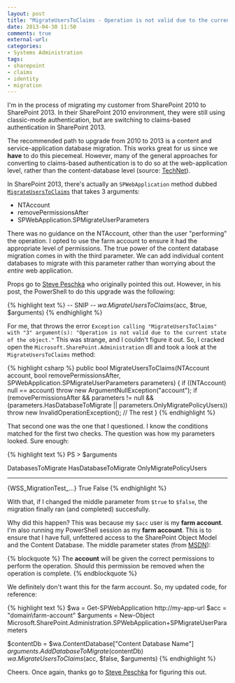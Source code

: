 ```yaml
---
layout: post
title: "MigrateUsersToClaims - Operation is not valid due to the current state of the object"
date: 2013-04-30 11:50
comments: true
external-url: 
categories: 
- Systems Administration
tags:
- sharepoint
- claims
- identity
- migration
---
```


I'm in the process of migrating my customer from SharePoint 2010 to SharePoint 2013. In their SharePoint 2010 environment, they were still using classic-mode authentication, but are switching to claims-based authentication in SharePoint 2013. 

The recommended path to upgrade from 2010 to 2013 is a content and service-application database migration. This works great for us since we **have** to do this piecemeal. However, many of the general approaches for converting to claims-based authentication is to do so at the web-application level, rather than the content-database level (source: [TechNet](http://technet.microsoft.com/en-us/library/gg251985.aspx)). 

In SharePoint 2013, there's actually an ``SPWebApplication`` method dubbed [``MigrateUsersToClaims``](http://msdn.microsoft.com/en-us/library/jj172686.aspx) that takes 3 arguments: 

 * NTAccount
 * removePermissionsAfter
 * SPWebApplication.SPMigrateUserParameters

There was no guidance on the NTAccount, other than the user "performing" the operation. I opted to use the farm account to ensure it had the appropriate level of permissions. The true power of the content database migration comes in with the third parameter. We can add individual content databases to migrate with this parameter rather than worrying about the *entire* web application.

Props go to [Steve Peschka](http://blogs.technet.com/b/speschka/archive/2012/07/23/converting-a-classic-auth-content-database-to-claims-auth-in-sharepoint-2013.aspx) who originally pointed this out. However, in his post, the PowerShell to do this upgrade was the following:

{% highlight text %}
-- SNIP -- 
$wa.MigrateUsersToClaims($acc, $true, $arguments)
{% endhighlight %}

For me, that throws the error ``Exception calling "MigrateUsersToClaims" with "3" argument(s): "Operation is not valid due to the current state of the object."`` This was strange, and I couldn't figure it out. So, I cracked open the ``Microsoft.SharePoint.Administration`` dll and took a look at the ``MigrateUsersToClaims`` method:

{% highlight csharp %}
public bool MigrateUsersToClaims(NTAccount account, bool removePermissionsAfter, SPWebApplication.SPMigrateUserParameters parameters)
{
    if ((NTAccount) null == account)
        throw new ArgumentNullException("account");
    if (removePermissionsAfter && parameters != null && (parameters.HasDatabaseToMigrate || parameters.OnlyMigratePolicyUsers))
        throw new InvalidOperationException();
    // The rest
}
{% endhighlight %}

That second one was the one that I questioned. I know the conditions matched for the first two checks. The question was how my parameters looked. Sure enough:

{% highlight text %}
PS > $arguments

DatabasesToMigrate      HasDatabaseToMigrate        OnlyMigratePolicyUsers
------------------      --------------------        ----------------------
{WSS_MigrationTest_...}                 True                         False
{% endhighlight %}

With that, if I changed the middle parameter from ``$true`` to ``$false``, the migration finally ran (and completed) succesfully. 

Why did this happen? This was because my ``$acc`` user is my **farm account**. I'm also running my PowerShell session as my **farm account**. This is to ensure that I have full, unfettered access to the SharePoint Object Model and the Content Database. The middle parameter states (from [MSDN](http://msdn.microsoft.com/en-us/library/jj172686.aspx)):

{% blockquote %}
The **account** will be given the correct permissions to perform the operation. Should this permission be removed when the operation is complete.
{% endblockquote %}

We definitely don't want this for the farm account. So, my updated code, for reference:

{% highlight text %}
$wa = Get-SPWebApplication http://my-app-url
$acc = "domain\farm-account"
$arguments = New-Object Microsoft.SharePoint.Administration.SPWebApplication+SPMigrateUserParameters

$contentDb = $wa.ContentDatabase["Content Database Name"]
$arguments.AddDatabaseToMigrate($contentDb)
$wa.MigrateUsersToClaims($acc, $false, $arguments)
{% endhighlight %}

Cheers. Once again, thanks go to [Steve Peschka](http://blogs.technet.com/b/speschka/archive/2012/07/23/converting-a-classic-auth-content-database-to-claims-auth-in-sharepoint-2013.aspx) for figuring this out.
